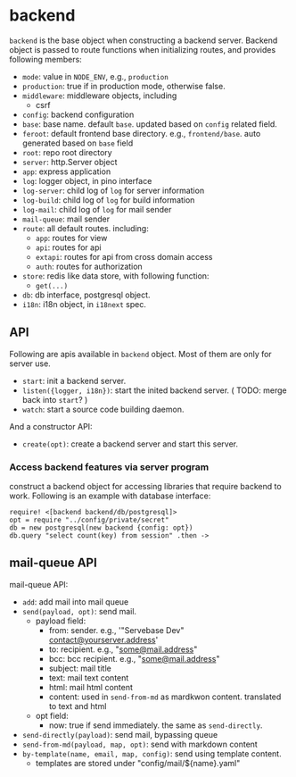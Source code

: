 # backend

`backend` is the base object when constructing a backend server. Backend object is passed to route functions when initializing routes, and provides following members:

 - `mode`: value in `NODE_ENV`, e.g., `production`
 - `production`: true if in production mode, otherwise false.
 - `middleware`: middleware objects, including
   - csrf
 - `config`: backend configuration
 - `base`: base name. default `base`. updated based on `config` related field.
 - `feroot`: default frontend base directory. e.g., `frontend/base`. auto generated based on `base` field
 - `root`: repo root directory
 - `server`: http.Server object 
 - `app`: express application
 - `log`: logger object, in pino interface
 - `log-server`: child log of `log` for server information
 - `log-build`: child log of `log` for build information
 - `log-mail`: child log of `log` for mail sender
 - `mail-queue`: mail sender
 - `route`: all default routes. including:
   - `app`: routes for view
   - `api`: routes for api
   - `extapi`: routes for api from cross domain access
   - `auth`: routes for authorization 
 - `store`: redis like data store, with following function:
   - `get(...)`
 - `db`: db interface, postgresql object.
 - `i18n`: i18n object, in `i18next` spec.


## API

Following are apis available in `backend` object. Most of them are only for server use.

 - `start`: init a backend server.
 - `listen({logger, i18n})`: start the inited backend server. ( TODO: merge back into `start`? )
 - `watch`: start a source code building daemon.

And a constructor API:

 - `create(opt)`: create a backend server and start this server.


### Access backend features via server program

construct a backend object for accessing libraries that require backend to work. Following is an example with database interface:

    require! <[backend backend/db/postgresql]>
    opt = require "../config/private/secret"
    db = new postgresql(new backend {config: opt})
    db.query "select count(key) from session" .then ->


## mail-queue API

mail-queue API:

 - `add`: add mail into mail queue
 - `send(payload, opt)`: send mail.
   - payload field:
     - from: sender. e.g., '"Servebase Dev" <contact@yourserver.address>'
     - to: recipient. e.g., "some@mail.address"
     - bcc: bcc recipient. e.g., "some@mail.address"
     - subject: mail title
     - text: mail text content
     - html: mail html content
     - content: used in `send-from-md` as mardkwon content. translated to text and html
   - opt field:
     - now: true if send immediately. the same as `send-directly`.
 - `send-directly(payload)`: send mail, bypassing queue
 - `send-from-md(payload, map, opt)`: send with markdown content
 - `by-template(name, email, map, config)`: send using template content.
   - templates are stored under "config/mail/${name}.yaml"
